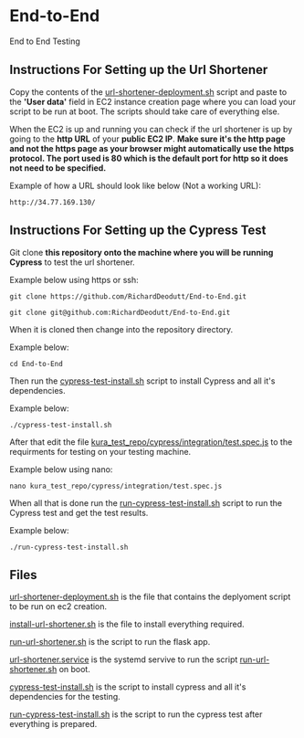 # End-to-End
End to End Testing

## Instructions For Setting up the Url Shortener

Copy the contents of the [url-shortener-deployment.sh](https://github.com/RichardDeodutt/End-to-End/blob/main/url-shortener-deployment.sh) script and paste to the **'User data'** field in EC2 instance creation page where you can load your script to be run at boot. The scripts should take care of everything else. 

When the EC2 is up and running you can check if the url shortener is up by going to the **http URL** of your **public EC2 IP**. **Make sure it's the http page and not the https page as your browser might automatically use the https protocol. The port used is 80 which is the default port for http so it does not need to be specified.** 

Example of how a URL should look like below (Not a working URL): 

`http://34.77.169.130/`

## Instructions For Setting up the Cypress Test

Git clone **this repository onto the machine where you will be running Cypress** to test the url shortener. 

Example below using https or ssh: 

`git clone https://github.com/RichardDeodutt/End-to-End.git`

`git clone git@github.com:RichardDeodutt/End-to-End.git`

When it is cloned then change into the repository directory.

Example below: 

`cd End-to-End`

Then run the [cypress-test-install.sh](https://github.com/RichardDeodutt/End-to-End/blob/main/run-cypress-test-install.sh) script to install Cypress and all it's dependencies. 

Example below:

`./cypress-test-install.sh`

After that edit the file [kura_test_repo/cypress/integration/test.spec.js](https://github.com/RichardDeodutt/End-to-End/blob/main/kura_test_repo/cypress/integration/test.spec.js) to the requirments for testing on your testing machine. 

Example below using nano:

`nano kura_test_repo/cypress/integration/test.spec.js`

When all that is done run the [run-cypress-test-install.sh](https://github.com/RichardDeodutt/End-to-End/blob/main/run-cypress-test-install.sh) script to run the Cypress test and get the test results. 

Example below:

`./run-cypress-test-install.sh`

## Files

[url-shortener-deployment.sh](https://github.com/RichardDeodutt/End-to-End/blob/main/url-shortener-deployment.sh) is the file that contains the deplyoment script to be run on ec2 creation. 

[install-url-shortener.sh](https://github.com/RichardDeodutt/End-to-End/blob/main/install-url-shortener.sh) is the file to install everything required. 

[run-url-shortener.sh](https://github.com/RichardDeodutt/End-to-End/blob/main/run-url-shortener.sh) is the script to run the flask app. 

[url-shortener.service](https://github.com/RichardDeodutt/End-to-End/blob/main/url-shortener.service) is the systemd servive to run the script [run-url-shortener.sh](https://github.com/RichardDeodutt/End-to-End/blob/main/run-url-shortener.sh) on boot. 

[cypress-test-install.sh](https://github.com/RichardDeodutt/End-to-End/blob/main/cypress-test-install.sh) is the script to install cypress and all it's dependencies for the testing. 

[run-cypress-test-install.sh](https://github.com/RichardDeodutt/End-to-End/blob/main/run-cypress-test-install.sh) is the script to run the cypress test after everything is prepared. 